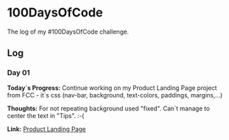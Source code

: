 # 100DaysOfCode

The log of my #100DaysOfCode challenge.

## Log

### Day 01 
**Today´s Progress:** Continue working on my Product Landing Page project from FCC - it´s css (nav-bar, background, text-colors, paddings, margins,...)

**Thoughts:** For not repeating background used "fixed". Can´t manage to center the text in "Tips". :-(

**Link:** [Product Landing Page](https://codepen.io/mmajam/pen/PBBoeg?editors=1100)


